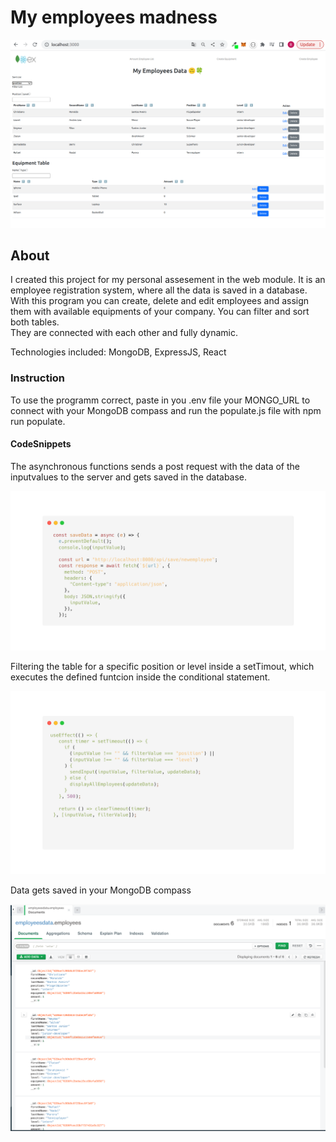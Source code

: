 # My employees madness

![My employees madness, PA project!](/img/employeemadness.png "coded by BernadetteCh")

## About

I created this project for my personal assesement in the web module.
It is an employee registration system, where all the data is saved in a
database.
With this program you can create, delete and edit employees and assign them with
available equipments of your company. You can filter and sort both tables.  
They are connected with each other and fully dynamic.

Technologies included: MongoDB, ExpressJS, React

### Instruction

To use the programm correct, paste in you .env file your MONGO_URL to connect with your MongoDB compass and run the populate.js file with npm run populate.

#### CodeSnippets

The asynchronous functions sends a post request with the data of the inputvalues to the server
and gets saved in the database.

![My employees madness, PA project!](/img/codesnippet1.png "create an employee")

Filtering the table for a specific position or level inside a setTimout, which executes the defined funtcion inside the conditional statement.

![My employees madness, PA project!](/img/codesnippet2.png "filter table by position or level")

Data gets saved in your MongoDB compass

![My employees madness, PA project!](/img/codesnippet3.png "MongoDB compass")
